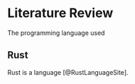 # Literature Review

The programming language used 

## Rust

Rust is a language [@RustLanguageSite].

